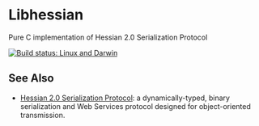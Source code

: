 # Libhessian

Pure C implementation of Hessian 2.0 Serialization Protocol

[![Build status: Linux and Darwin](https://travis-ci.org/pmq20/libhessian.svg?branch=master)](https://travis-ci.org/pmq20/libhessian)

## See Also

* [Hessian 2.0 Serialization Protocol](http://hessian.caucho.com/doc/hessian-serialization.html): a dynamically-typed, binary serialization and Web Services protocol designed for object-oriented transmission.
